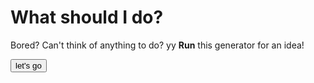 # What should I do?
Bored?
Can't think of anything to do? yy
**Run** this generator for an idea!

<html>

<button onclick="myTask('file:///users/hopetsai/Downloads/whattodo.txt')">let's go</button>

<script>
  
function myTask(file) {
var text = file.toString();
text = text.split("\n");
alert(text[0]);
}
</script>
    
</html>
  
